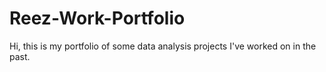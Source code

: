 # Reez-Work-Portfolio
Hi, this is my portfolio of some data analysis projects I've worked on in the past.
